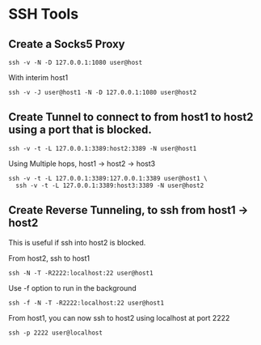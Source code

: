 # SSH Tools

## Create a Socks5 Proxy

```
ssh -v -N -D 127.0.0.1:1080 user@host
```

With interim host1
```
ssh -v -J user@host1 -N -D 127.0.0.1:1080 user@host2
```

## Create Tunnel to connect to from host1 to host2 using a port that is blocked.

```
ssh -v -t -L 127.0.0.1:3389:host2:3389 -N user@host1
```

Using Multiple hops, host1 -> host2 -> host3
```
ssh -v -t -L 127.0.0.1:3389:127.0.0.1:3389 user@host1 \
  ssh -v -t -L 127.0.0.1:3389:host3:3389 -N user@host2
```

## Create Reverse Tunneling, to ssh from host1 -> host2

This is useful if ssh into host2 is blocked.

From host2, ssh to host1
```
ssh -N -T -R2222:localhost:22 user@host1
```

Use -f option to run in the background
```
ssh -f -N -T -R2222:localhost:22 user@host1
```

From host1, you can now ssh to host2 using localhost at port 2222
```
ssh -p 2222 user@localhost
```
